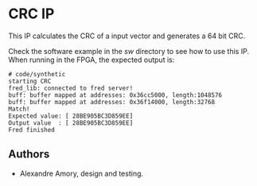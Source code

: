 
# CRC IP

This IP calculates the CRC of a input vector and generates a 64 bit CRC.

Check the software example in the *sw* directory to see how to use this IP.
When running in the FPGA, the expected output is:

```
# code/synthetic 
starting CRC 
fred_lib: connected to fred server!
buff: buffer mapped at addresses: 0x36cc5000, length:1048576 
buff: buffer mapped at addresses: 0x36f14000, length:32768 
Match!
Expected value: [ 28BE905BC3D859EE] 
Output value  : [ 28BE905BC3D859EE] 
Fred finished
```

## Authors

- Alexandre Amory, design and testing.
